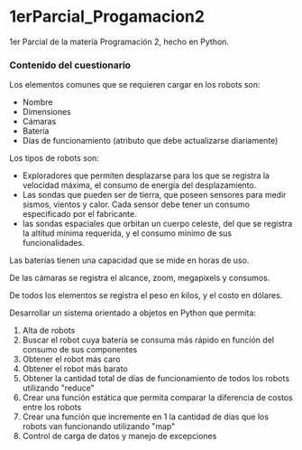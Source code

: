 # 1erParcial_Progamacion2
1er Parcial de la matería Programación 2, hecho en Python.

### Contenido del cuestionario

Los elementos comunes que se requieren cargar en los robots son:

- Nombre
- Dimensiones 
- Cámaras
- Batería
- Días de funcionamiento (atributo que debe actualizarse diariamente)

Los tipos de robots son:
- Exploradores que permiten desplazarse para los que se registra la velocidad máxima, el consumo de energía del desplazamiento.
- Las sondas que pueden ser de tierra, que poseen sensores para medir sismos, vientos y calor. Cada sensor debe tener un consumo especificado por el fabricante.
- las sondas espaciales que orbitan un cuerpo celeste, del que se registra la altitud mínima requerida, y el consumo mínimo de sus funcionalidades.

Las baterías tienen una capacidad que se mide en horas de uso.

De las cámaras se registra el alcance, zoom, megapixels y consumos.

De todos los elementos se registra el peso en kilos, y el costo en dólares.

Desarrollar un sistema orientado a objetos en Python que permita:

1) Alta de robots 
2) Buscar el robot cuya batería se consuma más rápido en función del consumo de sus componentes
3) Obtener el robot más caro
4) Obtener el robot más barato
5) Obtener la cantidad total de días de funcionamiento de todos los robots utilizando "reduce"
6) Crear una función estática que permita comparar la diferencia de costos entre los robots
7) Crear una función que incremente en 1 la cantidad de días que los robots van funcionando utilizando "map"
8) Control de carga de datos y manejo de excepciones
